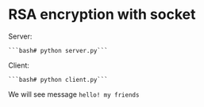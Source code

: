 # RSA encryption with socket 


Server:

	```bash# python server.py```
	

Client:

	```bash# python client.py```


We will see message `hello! my friends`

